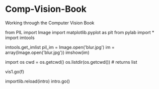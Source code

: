 # Comp-Vision-Book
Working through the Computer Vision Book

from PIL import Image
import matplotlib.pyplot as plt
from pylab import *
import imtools

imtools.get_imlist
pil_im = Image.open('blur.jpg')
im = array(Image.open('blur.jpg'))
imshow(im)

import os
cwd = os.getcwd()
os.listdir(os.getcwd()) # returns list

vis1.go(f)

importlib.reload(intro)
intro.go()
